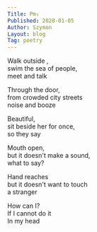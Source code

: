 ```yaml
---
Title: Pm₅  
Published: 2020-01-05
Author: Szymon  
Layout: blog  
Tag: poetry  
---
```

Walk outside ,  
swim the sea of people,  
meet and talk  

Through the door,  
from crowded city streets  
noise and booze  

Beautiful,  
sit beside her for once,  
so they say  

Mouth open,  
but it doesn't make a sound,  
what to say?  

Hand reaches  
but it doesn't want to touch  
a stranger  

How can I?  
If I cannot do it  
In my head  
